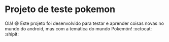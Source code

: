 # Projeto de teste pokemon 

Olá! :smile: Este projeto foi desenvolvido para testar e aprender coisas novas no mundo do android, mas com a temática do mundo Pokemón! :octocat:
:shipit:
